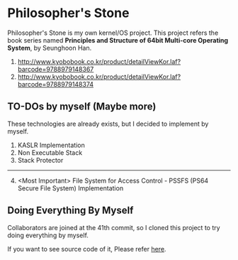 # Philosopher's Stone
Philosopher's Stone is my own kernel/OS project.
This project refers the book series named **Principles and Structure of 64bit Multi-core Operating System**, by Seunghoon Han.
 1. http://www.kyobobook.co.kr/product/detailViewKor.laf?barcode=9788979148367
 2. http://www.kyobobook.co.kr/product/detailViewKor.laf?barcode=9788979148374 

## TO-DOs by myself (Maybe more)
These technologies are already exists, but I decided to implement by myself.
 1. KASLR Implementation
 2. Non Executable Stack
 3. Stack Protector
 ---
 4. \<Most Important\> File System for Access Control - PSSFS (PS64 Secure File System) Implementation

 ## Doing Everything By Myself
 Collaborators are joined at the 41th commit, so I cloned this project to try doing everything by myself.

 If you want to see source code of it, Please refer [here](https://github.com/0x00000FF/philosophers-stone-self).

